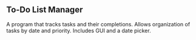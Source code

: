 ## To-Do List Manager

A program that tracks tasks and their completions. Allows organization of tasks by date and priority. Includes GUI and a date picker.
